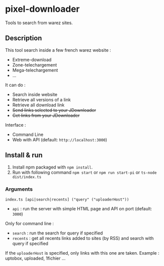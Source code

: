 # pixel-downloader
Tools to search from warez sites.

## Description

This tool search inside a few french warez website :
* Extreme-download
* Zone-telechargement
* Mega-telechargement
* ...

It can do :
* Search inside website
* Retrieve all versions of a link
* Retrieve all download link
* ~~Send links selected to your JDownloader~~
* ~~Get links from your JDownloader~~

Interface :
* Command Line
* Web with API (default: `http://localhost:3000`)

## Install & run

1. Install npm packaged with `npm install`.
2. Run with following command `npm start` or `npm run start-pi` or `ts-node dist/index.ts`

### Arguments

`index.ts [api|search|recents] ("query" ("uploaderHost"))`

* `api` : run the server with simple HTML page and API on port (default: `3000`)

Only for command line :
* `search` : run the search for query if specified
* `recents` : get all recents links added to sites (by RSS) and search with query if specified

If the `uploaderHost` is specified, only links with this one are taken. Example : uptobox, uploaded, 1fichier ...
